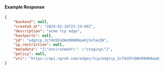 <!-- Code generated for API Clients. DO NOT EDIT. -->

#### Example Response

```json
{
	"backend": null,
	"created_at": "2024-02-16T22:24:06Z",
	"description": "acme tcp edge",
	"hostports": null,
	"id": "edgtcp_2cT4U5FnDWzR8HKNaaHjSoTanZW",
	"ip_restriction": null,
	"metadata": "{\"environment\": \"staging\"}",
	"policy": null,
	"uri": "https://api.ngrok.com/edges/tcp/edgtcp_2cT4U5FnDWzR8HKNaaHjSoTanZW"
}
```
